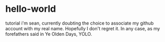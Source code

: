 # hello-world
tutorial
i'm sean, currently doubting the choice to associate my github account with my real name. Hopefully I don't regret it.
In any case, as my forefathers said in Ye Olden Days, YOLO.
